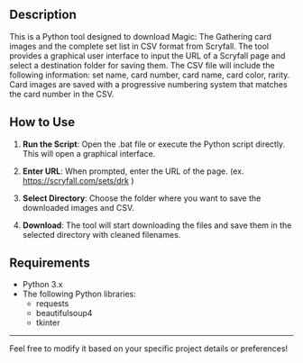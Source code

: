 ## Description

This is a Python tool designed to download Magic: The Gathering card images and the complete set list in CSV format from Scryfall. 
The tool provides a graphical user interface to input the URL of a Scryfall page and select a destination folder for saving them. 
The CSV file will include the following information: set name, card number, card name, card color, rarity.
Card images are saved with a progressive numbering system that matches the card number in the CSV.

## How to Use

1. **Run the Script**: Open the .bat file or execute the Python script directly. This will open a graphical interface.

2. **Enter URL**: When prompted, enter the URL of the page. (ex. https://scryfall.com/sets/drk )

3. **Select Directory**: Choose the folder where you want to save the downloaded images and CSV.

4. **Download**: The tool will start downloading the files and save them in the selected directory with cleaned filenames.


## Requirements

- Python 3.x
- The following Python libraries:
  - requests
  - beautifulsoup4
  - tkinter

  
---

Feel free to modify it based on your specific project details or preferences!
